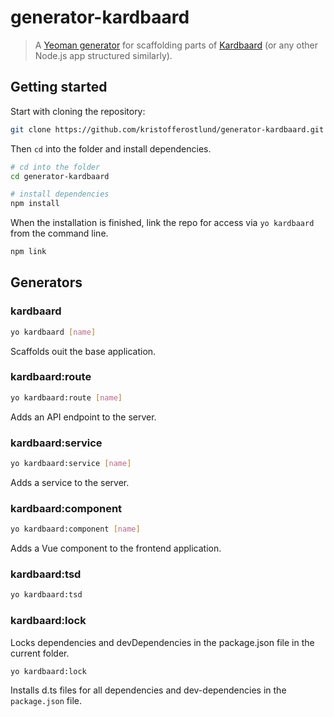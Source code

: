 # generator-kardbaard

> A [Yeoman generator](http://yeoman.io/) for scaffolding parts of [Kardbaard](https://github.com/kristofferostlund/kardbaard) (or any other Node.js app structured similarly).

## Getting started

Start with cloning the repository:

```bash
git clone https://github.com/kristofferostlund/generator-kardbaard.git
```

Then `cd` into the folder and install dependencies.

```bash
# cd into the folder
cd generator-kardbaard

# install dependencies
npm install
```

When the installation is finished, link the repo for access via `yo kardbaard` from the command line.

```bash
npm link
```

## Generators

### kardbaard

```bash
yo kardbaard [name]
```

Scaffolds ouit the base application.

### kardbaard:route

```bash
yo kardbaard:route [name]
```

Adds an API endpoint to the server.

### kardbaard:service

```bash
yo kardbaard:service [name]
```

Adds a service to the server.

### kardbaard:component

```bash
yo kardbaard:component [name]
```

Adds a Vue component to the frontend application.

### kardbaard:tsd

```bash
yo kardbaard:tsd
```

### kardbaard:lock

Locks dependencies and devDependencies in the package.json file in the current folder.

```bash
yo kardbaard:lock
```

Installs d.ts files for all dependencies and dev-dependencies in the `package.json` file.
